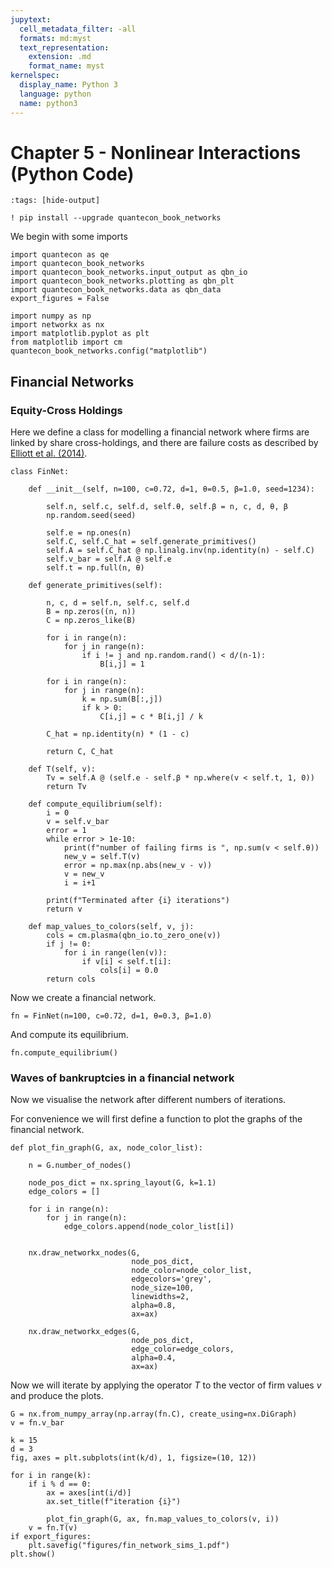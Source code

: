 ```yaml
---
jupytext:
  cell_metadata_filter: -all
  formats: md:myst
  text_representation:
    extension: .md
    format_name: myst
kernelspec:
  display_name: Python 3
  language: python
  name: python3
---
```


# Chapter 5 - Nonlinear Interactions (Python Code)

```{code-cell}
:tags: [hide-output]

! pip install --upgrade quantecon_book_networks
```

We begin with some imports

```{code-cell}
import quantecon as qe
import quantecon_book_networks
import quantecon_book_networks.input_output as qbn_io
import quantecon_book_networks.plotting as qbn_plt
import quantecon_book_networks.data as qbn_data
export_figures = False
```

```{code-cell}
import numpy as np
import networkx as nx
import matplotlib.pyplot as plt
from matplotlib import cm
quantecon_book_networks.config("matplotlib")
```

## Financial Networks

### Equity-Cross Holdings

Here we define a class for modelling a financial network where firms are linked by share cross-holdings,
and there are failure costs as described by [Elliott et al. (2014)](https://www.aeaweb.org/articles?id=10.1257/aer.104.10.3115).

```{code-cell}
class FinNet:
    
    def __init__(self, n=100, c=0.72, d=1, θ=0.5, β=1.0, seed=1234):
        
        self.n, self.c, self.d, self.θ, self.β = n, c, d, θ, β
        np.random.seed(seed)
        
        self.e = np.ones(n)
        self.C, self.C_hat = self.generate_primitives()
        self.A = self.C_hat @ np.linalg.inv(np.identity(n) - self.C)
        self.v_bar = self.A @ self.e
        self.t = np.full(n, θ)
        
    def generate_primitives(self):
        
        n, c, d = self.n, self.c, self.d
        B = np.zeros((n, n))
        C = np.zeros_like(B)

        for i in range(n):
            for j in range(n):
                if i != j and np.random.rand() < d/(n-1):
                    B[i,j] = 1
                
        for i in range(n):
            for j in range(n):
                k = np.sum(B[:,j])
                if k > 0:
                    C[i,j] = c * B[i,j] / k
                
        C_hat = np.identity(n) * (1 - c)
    
        return C, C_hat
        
    def T(self, v):
        Tv = self.A @ (self.e - self.β * np.where(v < self.t, 1, 0))
        return Tv
    
    def compute_equilibrium(self):
        i = 0
        v = self.v_bar
        error = 1
        while error > 1e-10:
            print(f"number of failing firms is ", np.sum(v < self.θ))
            new_v = self.T(v)
            error = np.max(np.abs(new_v - v))
            v = new_v
            i = i+1
            
        print(f"Terminated after {i} iterations")
        return v
    
    def map_values_to_colors(self, v, j):
        cols = cm.plasma(qbn_io.to_zero_one(v))
        if j != 0:
            for i in range(len(v)):
                if v[i] < self.t[i]:
                    cols[i] = 0.0
        return cols
```

Now we create a financial network.

```{code-cell}
fn = FinNet(n=100, c=0.72, d=1, θ=0.3, β=1.0)
```

And compute its equilibrium.

```{code-cell}
fn.compute_equilibrium()
```

### Waves of bankruptcies in a financial network

Now we visualise the network after different numbers of iterations. 

For convenience we will first define a function to plot the graphs of the financial network.

```{code-cell}
def plot_fin_graph(G, ax, node_color_list):
    
    n = G.number_of_nodes()

    node_pos_dict = nx.spring_layout(G, k=1.1)
    edge_colors = []

    for i in range(n):
        for j in range(n):
            edge_colors.append(node_color_list[i])

    
    nx.draw_networkx_nodes(G, 
                           node_pos_dict, 
                           node_color=node_color_list, 
                           edgecolors='grey', 
                           node_size=100,
                           linewidths=2, 
                           alpha=0.8, 
                           ax=ax)

    nx.draw_networkx_edges(G, 
                           node_pos_dict, 
                           edge_color=edge_colors, 
                           alpha=0.4,  
                           ax=ax)
```

Now we will iterate by applying the operator $T$ to the vector of firm values $v$ and produce the plots.

```{code-cell}
G = nx.from_numpy_array(np.array(fn.C), create_using=nx.DiGraph)
v = fn.v_bar

k = 15
d = 3
fig, axes = plt.subplots(int(k/d), 1, figsize=(10, 12))

for i in range(k):
    if i % d == 0:
        ax = axes[int(i/d)]
        ax.set_title(f"iteration {i}")

        plot_fin_graph(G, ax, fn.map_values_to_colors(v, i))
    v = fn.T(v)
if export_figures:
    plt.savefig("figures/fin_network_sims_1.pdf")
plt.show()
```

